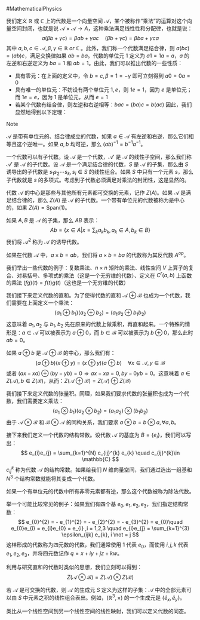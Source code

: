 #MathematicalPhysics 

我们定义 $\mathbb{R}$ 或 $\mathbb{C}$ 上的代数是一个向量空间 $\mathcal{A}$，某个被称作“乘法”的运算对这个向量空间封闭，也就是说 $\mathcal{A} \times \mathcal{A} \rightarrow A$，这种乘法满足线性性和分配律，也就是说：
$$
a(\beta b  +  \gamma c) = \beta ab  + \gamma ac \quad  (\beta b  + \gamma c) = \beta ba  +  \gamma ca
$$
其中 $a, b, c \in \mathcal{A}, \beta , \gamma \in  \mathbb{R} \ or  \  \mathbb{C}$ 。此外，我们称一个代数满足结合律，则 $a (bc) = (ab)c$，满足交换律如果 $ab = ba$。代数的单位元 $1$ 定义为 $a1 = 1a = a$，$a$ 的左逆和右逆定义为 $ba=1$ 和 $ab = 1$。由此，我们可以推出代数的一些性质：
- 具有零元：在上面的定义中，令 $b = c, \beta = 1 = - \gamma$ 即可立刻得到 $a0=0a=0$
- 具有唯一的单位元：不妨设有两个单位元 $1,e$，则 $1e=1$，因为 $e$ 是单位元；而 $1e=e$，因为 $1$ 是单位元，从而 $e=1$
- 若某个代数有结合律，则左逆和右逆相等：$bac = (ba) c = b(ac)$
因此，我们显然地得到以下定理：
>[!note]
> $\mathcal{A}$ 是带有单位元的、结合律成立的代数，如果 $a \in \mathcal{A}$ 有左逆和右逆，那么它们相等且这个逆唯一。如果 $a,b$ 均可逆，那么 $(ab)^{-1} = b^{-1}a^{-1}$。

一个代数可以有子代数。设 $\mathcal{A}$ 是一个代数，$\mathcal{A}'$ 是 $\mathcal{A}$ 的线性子空间，那么我们称 $\mathcal{A}'$ 是 $\mathcal{A}$ 的子代数。设 $\mathcal{A}$ 是一个满足结合律的代数，$S$ 是 $\mathcal{A}$ 的子集，那么由 $S$ 诱导出的子代数是 $s_{1}s_{2}\cdots s_{k} ,s_{i} \in S$ 的线性组合。如果 $S$ 中只有一个元素 $s$，那么子代数就是 $s$ 的多项式。考虑到子代数必须满足对乘法的封闭性，这是显然的。

代数 $\mathcal{A}$ 的中心是那些与其他所有元素都可交换的元素，记作 $Z(A)$。如果 $\mathcal{A}$ 是满足结合律的，那么 $Z(A)$ 是 $\mathcal{A}$ 的子代数。一个带有单位元的代数被称为是中心的，如果 $Z (A) = \text{Span}(1)$。

如果 $A,B$ 是 $\mathcal{A}$ 的子集，那么 $AB$ 表示：
$$
Ab = \left\{x \in A | x = \sum_{k} a_{k}b_{k} ,a_{k} \in A , b_{k} \in B\right\}
$$
我们将 $\mathcal{A}^{2}$ 称为 $\mathcal{A}$ 的诱导代数。

如果在代数 $\mathcal{A}$ 中，$a \times b = ab$，我们将 $a \times b = ba$ 的代数称为其反代数 $A^{op}$。

我们举出一些代数的例子：复数乘法、$n \times n$ 矩阵的乘法、线性空间 $V$ 上算子的复合、对易括号、多项式的乘法（这是一个无穷维的代数）、定义在 $C^{r}(a,b)$ 上函数的乘法 $(fg)(t)  = f(t)g(t)$（这也是一个无穷维的代数）

我们接下来定义代数的直和。为了使得代数的直和 $\mathcal{A} \oplus \mathcal{B}$ 也成为一个代数，我们需要在上面定义一个乘法：
$$
(a_{1}  \oplus b_{1})(a_{2} \oplus b_{2}) = (a_{1} a_{2} \oplus b_{1}b_{2})
$$
这意味着 $a_{1},a_{2}$ 与 $b_{1},b_{2}$ 先在原来的代数上做乘积，再直和起来。一个特殊的情形是：$a \in \mathcal{A}$ 可以被表示为 $a \oplus 0$，而 $b \in  \mathcal{B}$ 可以被表示为 $b \oplus 0$，那么此时 $ab = 0$。

如果 $a \oplus b$ 是 $\mathcal{A} \oplus \mathcal{B}$ 的中心，那么我们有：
$$
(a \oplus b) (x \oplus y) = (x \oplus y) (a \oplus b) \quad  \forall x \in \mathcal{A}, y \in \mathcal{B}
$$
或者 $(ax - xa) \oplus (by - yb) = 0 \Rightarrow ax - xa = 0, by -0 yb = 0$。这意味着 $a \in Z (\mathcal{A}), b \in  Z(\mathcal{B})$，从而：$Z (\mathcal{A} \oplus \mathcal{B}) = Z (\mathcal{A}) \oplus Z(\mathcal{B})$

我们接下来定义代数的张量积。同理，如果我们要求代数的张量积也成为一个代数，我们需要定义乘法：
$$
(a_{1} \otimes b_{1}) (a_{2} \otimes b_{2}) = (a_{1}a_{2}) \otimes (b_{1}b_{2})
$$
由于 $\mathcal{A} \otimes \mathcal{B}$ 和 $\mathcal{B} \otimes \mathcal{A}$ 的同构关系，我们要求 $a \otimes b = b  \otimes a,\forall a,b$。

接下来我们定义一个代数的结构常数。设代数 $\mathcal{A}$ 的基底为 $B = \{e_{i}\}$，我们可以写出：
$$
e_{i}e_{j} = \sum_{k=1}^{N}  c_{ij}^{k} e_{k} \quad c_{ij}^{k}\in \mathbb{C}
$$
$c_{ij}^{k}$ 称为代数 $\mathcal{A}$ 的结构常数。如果给我们 $N$ 维向量空间，我们通过选出一组基和 $N^{3}$ 个结构常数就能将其变成一个代数。

如果一个有单位元的代数中所有非零元素都有逆，那么这个代数被称为除法代数。

举一个可能比较常见的例子：如果我们有四个基 $e_{0},e_{1},e_{2},e_{3}$，我们指定结构常数：
$$
e_{0}^{2} = - e_{1}^{2} = - e_{2}^{2} = - e_{3}^{2} = e_{0}\quad  e_{0}e_{i} = e_{i}e_{0} = e_{i} ,i = 1,2,3 \quad  e_{i}e_{j} = \sum_{k=1}^{3} \epsilon_{ijk} e_{k}, i \not  = j 
$$
这样形成的代数称为四元数的代数，我们通常使用 $1$ 代表 $e_{0}$，而使用 $i,j,k$ 代表 $e_{1},e_{2},e_{3}$，并将四元数记作 $q = x + iy + jz + kw$。

利用与研究直和的代数时类似的思想，我们立刻可以得到：
$$
Z(\mathcal{A}\otimes \mathcal{B}) = Z(\mathcal{A}) \otimes Z(\mathcal{B})
$$

若 $\mathcal{A}$ 是可交换的代数，则 $\mathcal{A}$ 的生成元 $S$ 定义为这样的子集：$\mathcal{A}$ 中的全部元素可以由 $S$ 中元素之积的线性组合表出。例如，$(\mathbb{R}^{3} ,\times)$ 的一个生成元是 $\{\hat e_{x} , \hat e_{y}\}$。

类比从一个线性空间到另一个线性空间的线性映射，我们可以定义代数的同态。




